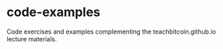 # code-examples
Code exercises and examples complementing the teachbitcoin.github.io lecture materials.
